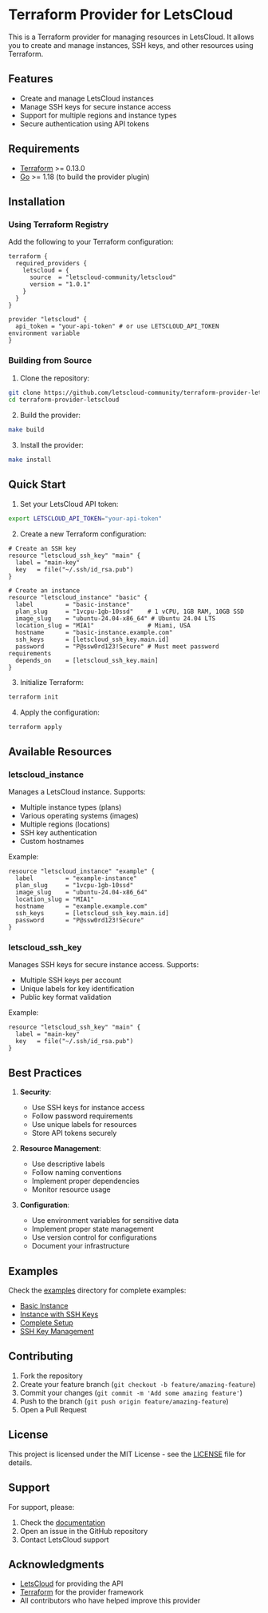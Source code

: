 # Terraform Provider for LetsCloud

This is a Terraform provider for managing resources in LetsCloud. It allows you to create and manage instances, SSH keys, and other resources using Terraform.

## Features

- Create and manage LetsCloud instances
- Manage SSH keys for secure instance access
- Support for multiple regions and instance types
- Secure authentication using API tokens

## Requirements

- [Terraform](https://www.terraform.io/downloads.html) >= 0.13.0
- [Go](https://golang.org/doc/install) >= 1.18 (to build the provider plugin)

## Installation

### Using Terraform Registry

Add the following to your Terraform configuration:

```hcl
terraform {
  required_providers {
    letscloud = {
      source  = "letscloud-community/letscloud"
      version = "1.0.1"
    }
  }
}

provider "letscloud" {
  api_token = "your-api-token" # or use LETSCLOUD_API_TOKEN environment variable
}
```

### Building from Source

1. Clone the repository:
```bash
git clone https://github.com/letscloud-community/terraform-provider-letscloud
cd terraform-provider-letscloud
```

2. Build the provider:
```bash
make build
```

3. Install the provider:
```bash
make install
```

## Quick Start

1. Set your LetsCloud API token:
```bash
export LETSCLOUD_API_TOKEN="your-api-token"
```

2. Create a new Terraform configuration:
```hcl
# Create an SSH key
resource "letscloud_ssh_key" "main" {
  label = "main-key"
  key   = file("~/.ssh/id_rsa.pub")
}

# Create an instance
resource "letscloud_instance" "basic" {
  label         = "basic-instance"
  plan_slug     = "1vcpu-1gb-10ssd"    # 1 vCPU, 1GB RAM, 10GB SSD
  image_slug    = "ubuntu-24.04-x86_64" # Ubuntu 24.04 LTS
  location_slug = "MIA1"               # Miami, USA
  hostname      = "basic-instance.example.com"
  ssh_keys      = [letscloud_ssh_key.main.id]
  password      = "P@ssw0rd123!Secure" # Must meet password requirements
  depends_on    = [letscloud_ssh_key.main]
}
```

3. Initialize Terraform:
```bash
terraform init
```

4. Apply the configuration:
```bash
terraform apply
```

## Available Resources

### letscloud_instance

Manages a LetsCloud instance. Supports:
- Multiple instance types (plans)
- Various operating systems (images)
- Multiple regions (locations)
- SSH key authentication
- Custom hostnames

Example:
```hcl
resource "letscloud_instance" "example" {
  label         = "example-instance"
  plan_slug     = "1vcpu-1gb-10ssd"
  image_slug    = "ubuntu-24.04-x86_64"
  location_slug = "MIA1"
  hostname      = "example.example.com"
  ssh_keys      = [letscloud_ssh_key.main.id]
  password      = "P@ssw0rd123!Secure"
}
```

### letscloud_ssh_key

Manages SSH keys for secure instance access. Supports:
- Multiple SSH keys per account
- Unique labels for key identification
- Public key format validation

Example:
```hcl
resource "letscloud_ssh_key" "main" {
  label = "main-key"
  key   = file("~/.ssh/id_rsa.pub")
}
```

## Best Practices

1. **Security**:
   - Use SSH keys for instance access
   - Follow password requirements
   - Use unique labels for resources
   - Store API tokens securely

2. **Resource Management**:
   - Use descriptive labels
   - Follow naming conventions
   - Implement proper dependencies
   - Monitor resource usage

3. **Configuration**:
   - Use environment variables for sensitive data
   - Implement proper state management
   - Use version control for configurations
   - Document your infrastructure

## Examples

Check the [examples](./examples) directory for complete examples:
- [Basic Instance](./examples/resources/letscloud_instance/basic.tf)
- [Instance with SSH Keys](./examples/resources/letscloud_instance/with_ssh_keys.tf)
- [Complete Setup](./examples/resources/letscloud_instance/complete.tf)
- [SSH Key Management](./examples/resources/letscloud_ssh_key)

## Contributing

1. Fork the repository
2. Create your feature branch (`git checkout -b feature/amazing-feature`)
3. Commit your changes (`git commit -m 'Add some amazing feature'`)
4. Push to the branch (`git push origin feature/amazing-feature`)
5. Open a Pull Request

## License

This project is licensed under the MIT License - see the [LICENSE](LICENSE) file for details.

## Support

For support, please:
1. Check the [documentation](./docs)
2. Open an issue in the GitHub repository
3. Contact LetsCloud support

## Acknowledgments

- [LetsCloud](https://letscloud.io) for providing the API
- [Terraform](https://terraform.io) for the provider framework
- All contributors who have helped improve this provider
